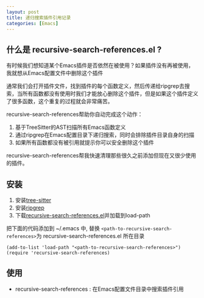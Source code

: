 ```yaml
---
layout: post
title: 递归搜索插件引用记录
categories: [Emacs]
---
```


## 什么是 recursive-search-references.el ?
有时候我们想知道某个Emacs插件是否依然在被使用？如果插件没有再被使用，我就想从Emacs配置文件中删除这个插件

通常我们会打开插件文件，找到插件的每个函数定义，然后传递给ripgrep去搜索，当所有函数都没有使用时我们才能放心删除这个插件，但是如果这个插件定义了很多函数，这个重复的过程就会非常痛苦。

recursive-search-references帮助你自动完成这个动作：
1. 基于TreeSitter的AST扫描所有Emacs函数定义
2. 通过ripgrep在Emacs配置目录下递归搜索，同时会排除插件目录自身的扫描
3. 如果所有函数都没有被引用就提示你可以安全删除这个插件

recursive-search-references帮我快速清理那些很久之前添加但现在又很少使用的插件。

## 安装
1. 安装[tree-sitter](https://emacs-tree-sitter.github.io/installation/)
2. 安装[ripgrep](https://github.com/BurntSushi/ripgrep)
3. 下载[recursive-search-references.el](https://github.com/manateelazycat/recursive-search-references)并加载到load-path

把下面的代码添加到 ~/.emacs 中, 替换 ```<path-to-recursive-search-references>```为 recursive-search-references.el 所在目录
```Elisp
(add-to-list 'load-path "<path-to-recursive-search-references>")
(require 'recursive-search-references)
```

## 使用
* recursive-search-references : 在Emacs配置文件目录中搜索插件引用
